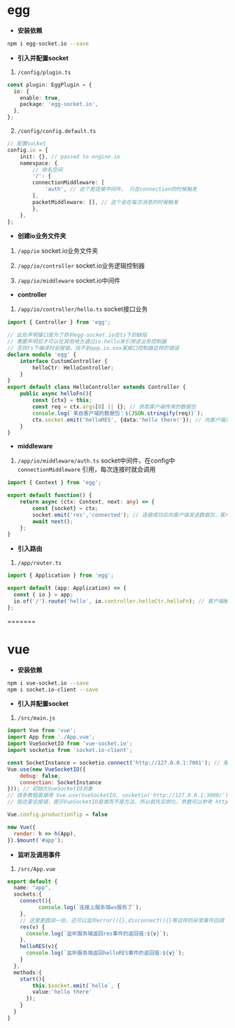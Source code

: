 # egg

* **安装依赖**

```bash
npm i egg-socket.io --save
```

* **引入并配置socket**

1. `/config/plugin.ts`

```TypeScript
const plugin: EggPlugin = {
  io: {
    enable: true,
    package: 'egg-socket.io',
  },
};
```

2. `/config/config.default.ts`

```TypeScript
// 配置socket
config.io = {
    init: {}, // passed to engine.io
    namespace: {
        // 命名空间
        '/': {
        connectionMiddleware: [
            'auth', // 这个是连接中间件， 只在connection的时候触发
        ],
        packetMiddleware: [], // 这个会在每次消息的时候触发
        },
    },
};
```

* **创建io业务文件夹**

1. `/app/io` socket.io业务文件夹

2. `/app/io/controller` socket.io业务逻辑控制器

3. `/app/io/middleware` socket.io中间件

* **controller**

1. `/app/io/controller/hello.ts` socket接口业务

```TypeScript
import { Controller } from 'egg';

// 此处声明接口是为了弥补egg-socket.io在ts下的缺陷
// 需要声明后才可以在其他地方通过io.hello来引用该业务控制器
// 否则ts下编译时会报错，找不到app.io.xxx某接口控制器这样的错误
declare module 'egg' {
    interface CustomController {
        helloCtr: HelloController;
    }
}
export default class HelloController extends Controller {
    public async helloFn(){
        const {ctx} = this;
        const req = ctx.args[0] || {}; // 获取客户端传来的数据包
        console.log(`来自客户端的数据包：${JSON.stringify(req)}`);
        ctx.socket.emit('helloRES', {data:'hello there!'}); // 向客户端发送数据包，客户端需要监听helloRES事件
    }
}
```

* **middleware**

1. `/app/io/middleware/auth.ts` socket中间件，在config中 `connectionMiddleware` 引用，每次连接时就会调用

```TypeScript
import { Context } from 'egg';

export default function() {
    return async (ctx: Context, next: any) => {
        const {socket} = ctx;
        socket.emit('res','connected'); // 连接成功后向客户端发送数据包，客户端需要监听res事件
        await next();
    };
}
```

* **引入路由**

1. `/app/router.ts`

```TypeScript
import { Application } from 'egg';

export default (app: Application) => {
  const { io } = app;
  io.of('/').route('hello', io.controller.helloCtr.helloFn); // 客户端触发远端hello事件，服务端即可调用helloFn业务控制器事件
};
```

=======

# vue

* **安装依赖**

```bash
npm i vue-socket.io --save
npm i socket.io-client --save
```

* **引入并配置socket**

1. `/src/main.js`

```JavaScript
import Vue from 'vue';
import App from './App.vue';
import VueSocketIO from 'vue-socket.io';
import socketio from 'socket.io-client';

const SocketInstance = socketio.connect('http://127.0.0.1:7001'); // 服务端ip地址及端口
Vue.use(new VueSocketIO({
    debug: false,
    connection: SocketInstance
})); // 初始化VueSocketIO对象
// 很多教程直接用 Vue.use(VueSocketIO, socketio('http://127.0.0.1:3000/'), store);
// 我这里会报错，提示VueSocketIO是类而不是方法，所以就先实例化，参数可以参考 https://www.npmjs.com/package/vue-socket.io

Vue.config.productionTip = false

new Vue({
  render: h => h(App),
}).$mount('#app');
```

* **监听及调用事件**

1. `/src/App.vue`

```typescript
export default {
  name: "app",
  sockets:{
    connect(){
          console.log(`连接上服务端ws服务了`);
    },
    // 这里更圆润一些，还可以监听error(){},disconnect(){}等这样的异常事件回调
    res(v) {
      console.log(`监听服务端返回res事件的返回值:${v}`);
    },
    helloRES(v){
      console.log(`监听服务端返回helloRES事件的返回值:${v}`);
    }
  },
  methods:{
    start(){
        this.$socket.emit(`hello`, {
        value:'hello there'
      });
    }
  }
}
```